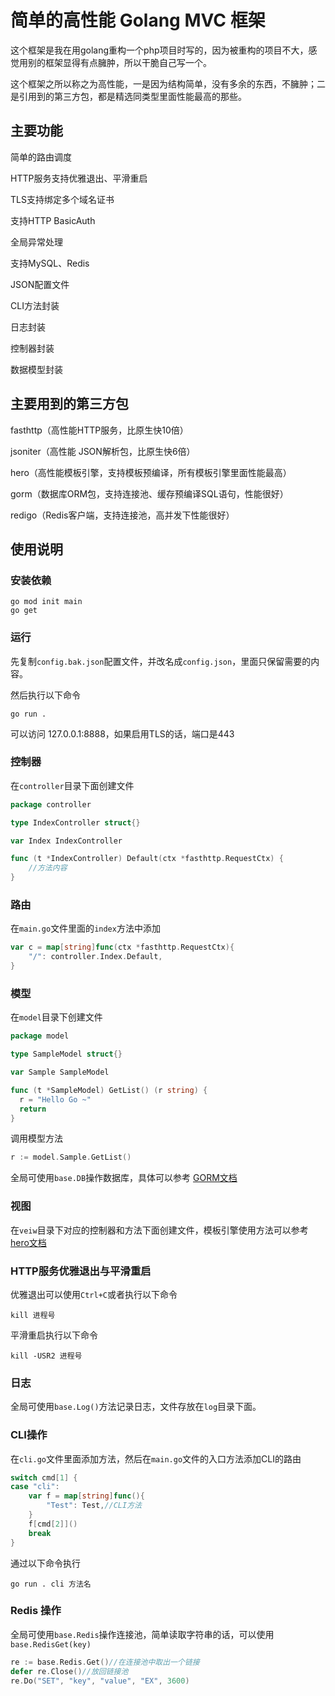 # 简单的高性能 Golang MVC 框架

这个框架是我在用golang重构一个php项目时写的，因为被重构的项目不大，感觉用别的框架显得有点臃肿，所以干脆自己写一个。

这个框架之所以称之为高性能，一是因为结构简单，没有多余的东西，不臃肿；二是引用到的第三方包，都是精选同类型里面性能最高的那些。

## 主要功能

简单的路由调度

HTTP服务支持优雅退出、平滑重启

TLS支持绑定多个域名证书

支持HTTP BasicAuth

全局异常处理

支持MySQL、Redis

JSON配置文件

CLI方法封装

日志封装

控制器封装

数据模型封装

## 主要用到的第三方包

fasthttp（高性能HTTP服务，比原生快10倍）

jsoniter（高性能 JSON解析包，比原生快6倍）

hero（高性能模板引擎，支持模板预编译，所有模板引擎里面性能最高）

gorm（数据库ORM包，支持连接池、缓存预编译SQL语句，性能很好）

redigo（Redis客户端，支持连接池，高并发下性能很好）

## 使用说明

### 安装依赖
```
go mod init main
go get
```

### 运行

先复制`config.bak.json`配置文件，并改名成`config.json`，里面只保留需要的内容。

然后执行以下命令

```
go run .
```

可以访问 127.0.0.1:8888，如果启用TLS的话，端口是443

### 控制器

在`controller`目录下面创建文件

```go
package controller

type IndexController struct{}

var Index IndexController

func (t *IndexController) Default(ctx *fasthttp.RequestCtx) {
	//方法内容
}
```

### 路由

在`main.go`文件里面的`index`方法中添加

```go
var c = map[string]func(ctx *fasthttp.RequestCtx){
	"/": controller.Index.Default,
}
```

### 模型

在`model`目录下创建文件

```go
package model

type SampleModel struct{}

var Sample SampleModel

func (t *SampleModel) GetList() (r string) {
  r = "Hello Go ~"
  return
}
```

调用模型方法

```go
r := model.Sample.GetList()
```

全局可使用`base.DB`操作数据库，具体可以参考 [GORM文档](https://gorm.io/zh_CN/docs/)

### 视图

在`veiw`目录下对应的控制器和方法下面创建文件，模板引擎使用方法可以参考 [hero文档](https://github.com/shiyanhui/hero/blob/master/README_CN.md)

### HTTP服务优雅退出与平滑重启

优雅退出可以使用`Ctrl+C`或者执行以下命令

```
kill 进程号
```

平滑重启执行以下命令

```
kill -USR2 进程号
```

### 日志

全局可使用`base.Log()`方法记录日志，文件存放在`log`目录下面。

### CLI操作

在`cli.go`文件里面添加方法，然后在`main.go`文件的入口方法添加CLI的路由

```go
switch cmd[1] {
case "cli":
	var f = map[string]func(){
		"Test": Test,//CLI方法
	}
	f[cmd[2]]()
	break
}
```

通过以下命令执行

```
go run . cli 方法名
```

### Redis 操作

全局可使用`base.Redis`操作连接池，简单读取字符串的话，可以使用`base.RedisGet(key)`

```go
re := base.Redis.Get()//在连接池中取出一个链接
defer re.Close()//放回链接池
re.Do("SET", "key", "value", "EX", 3600)
```

